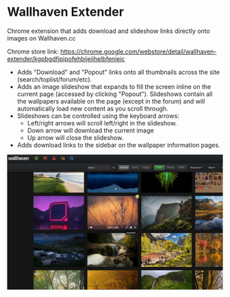 # Wallhaven Extender
Chrome extension that adds download and slideshow links directly onto images on Wallhaven.cc

Chrome store link: https://chrome.google.com/webstore/detail/wallhaven-extender/kgpbgdfipipofehbijeiihelbfenieic

- Adds "Download" and "Popout" links onto all thumbnails across the site (search/toplist/forum/etc).
- Adds an image slideshow that expands to fill the screen inline on the current page (accessed by clicking "Popout"). Slideshows contain all the wallpapers available on the page (except in the forum) and will automatically load new content as you scroll through.
- Slideshows can be controlled using the keyboard arrows:
  - Left/right arrows will scroll left/right in the slideshow. 
  - Down arrow will download the current image
  - Up arrow will close the slideshow.
- Adds download links to the sidebar on the wallpaper information pages.

![Screenshot](/screenshot1.png?raw=true)
